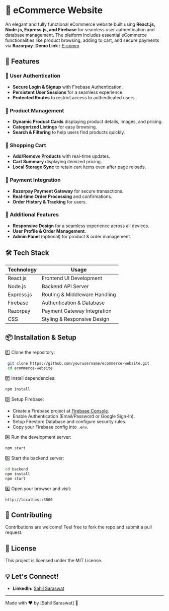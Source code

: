 # 🛒 eCommerce Website

An elegant and fully functional eCommerce website built using **React.js, Node.js, Express.js, and Firebase** for seamless user authentication and database management. The platform includes essential eCommerce functionalities like product browsing, adding to cart, and secure payments via **Razorpay**.
**Demo Link :** [E-comm](https://e-comm-e73fa.web.app/)
## 🚀 Features

### 🔹 User Authentication
- **Secure Login & Signup** with Firebase Authentication.
- **Persistent User Sessions** for a seamless experience.
- **Protected Routes** to restrict access to authenticated users.

### 🔹 Product Management
- **Dynamic Product Cards** displaying product details, images, and pricing.
- **Categorized Listings** for easy browsing.
- **Search & Filtering** to help users find products quickly.

### 🔹 Shopping Cart
- **Add/Remove Products** with real-time updates.
- **Cart Summary** displaying itemized pricing.
- **Local Storage Sync** to retain cart items even after page reloads.

### 🔹 Payment Integration
- **Razorpay Payment Gateway** for secure transactions.
- **Real-time Order Processing** and confirmations.
- **Order History & Tracking** for users.

### 🔹 Additional Features
- **Responsive Design** for a seamless experience across all devices.
- **User Profile & Order Management**.
- **Admin Panel** (optional) for product & order management.

## 🛠️ Tech Stack

| Technology  | Usage |
|-------------|---------------------------------|
| React.js    | Frontend UI Development       |
| Node.js     | Backend API Server            |
| Express.js  | Routing & Middleware Handling |
| Firebase    | Authentication & Database    |
| Razorpay    | Payment Gateway Integration   |
| CSS         | Styling & Responsive Design   |

## 📦 Installation & Setup

1️⃣ Clone the repository:
```sh
 git clone https://github.com/yourusername/ecommerce-website.git
 cd ecommerce-website
```

2️⃣ Install dependencies:
```sh
npm install
```

3️⃣ Setup Firebase:
- Create a Firebase project at [Firebase Console](https://console.firebase.google.com/).
- Enable Authentication (Email/Password or Google Sign-In).
- Setup Firestore Database and configure security rules.
- Copy your Firebase config into `.env`.

4️⃣ Run the development server:
```sh
npm start
```

5️⃣ Start the backend server:
```sh
cd backend
npm install
npm start
```

6️⃣ Open your browser and visit:
```
http://localhost:3000
```



## 🤝 Contributing
Contributions are welcome! Feel free to fork the repo and submit a pull request.

## 📜 License
This project is licensed under the MIT License.

## 💡 Let's Connect!

- **LinkedIn:** [Sahil Saraswat](https://www.linkedin.com/in/sahil-saraswat-67a365251/)

---
Made with ❤️ by [Sahil Saraswat] 🚀


